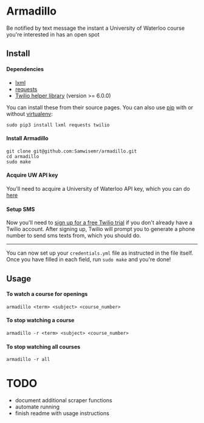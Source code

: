 # Armadillo
Be notified by text message the instant a University of Waterloo course you're interested in has an open spot



## Install
#### Dependencies

- [lxml](https://github.com/lxml/lxml)
- [requests](https://github.com/requests/requests)
- [Twilio helper library](https://pypi.python.org/pypi/twilio) (version >= 6.0.0)

You can install these from their source pages.
You can also use [pip](https://github.com/pypa/pip) with or without [virtualenv](https://virtualenv.pypa.io/en/latest/):
```
sudo pip3 install lxml requests twilio
```

#### Install Armadillo
```
git clone git@github.com:Samwisemr/armadillo.git
cd armadillo
sudo make
```

#### Acquire UW API key
You'll need to acquire a University of Waterloo API key, which you can do [here](https://uwaterloo.ca/api/)

#### Setup SMS
Now you'll need to [sign up for a free Twilio trial](https://www.twilio.com/try-twilio) if you don't already have a Twilio account. After signing up, Twilio will prompt you to generate a phone number to send sms texts from, which you should do.

---

You can now set up your `credentials.yml` file as instructed in the file itself. Once you have filled in each field, run `sudo make` and you're done!


## Usage
#### To watch a course for openings
```
armadillo <term> <subject> <course_number>
```
#### To stop watching a course
```
armadillo -r <term> <subject> <course_number>
```
#### To stop watching all courses
```
armadillo -r all
```





# TODO
 - document additional scraper functions
 - automate running
 - finish readme with usage instructions
